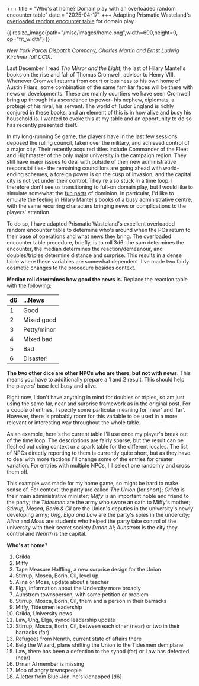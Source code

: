 +++
title = "Who's at home? Domain play with an overloaded random encounter table"
date = "2025-04-17"
+++
Adapting Prismatic Wasteland's [overloaded random encounter table](https://www.prismaticwasteland.com/blog/overloading-the-random-encounter-table) for domain play.
<!-- more -->

{{ resize_image(path="/misc/images/home.png",width=600,height=0, op="fit_width") }}

*New York Parcel Dispatch Company, Charles Martin and Ernst Ludwig Kirchner (all CC0).*

Last December I read *The Mirror and the Light*, the last of Hilary Mantel's books on the rise and fall of Thomas Cromwell, advisor to Henry VIII. Whenever Cromwell returns from court or business to his own home of Austin Friars, some combination of the same familiar faces will be there with news or developments. These are mainly courtiers we have seen Cromwell bring up through his ascendance to power- his nephew, diplomats, a protégé of his rival, his servant. The world of Tudor England is richly conjured in these books, and an element of this is in how alive and busy his household is. I wanted to evoke this at my table and an opportunity to do so has recently presented itself.

In my long-running 5e game, the players have in the last few sessions deposed the ruling council, taken over the military, and achieved control of a major city. Their recently acquired titles include Commander of the Fleet and Highmaster of the only major university in the campaign region. They still have major issues to deal with outside of their new administrative responsibilities- the remaining councillors are going ahead with world-ending schemes, a foreign power is on the cusp of invasion, and the capital city is not yet under their control. They're also stuck in a time loop. I therefore don't see us transitioning to full-on domain play, but I would like to simulate somewhat the [fun parts](https://udan-adan.blogspot.com/2021/05/meet-new-boss-some-thoughts-on-domain.html) of dominion. In particular, I'd like to emulate the feeling in Hilary Mantel's books of a busy administrative centre, with the same recurring characters bringing news or complications to the players' attention. 

To do so, I have adapted Prismatic Wasteland's excellent overloaded random encounter table to determine who's around when the PCs return to their base of operations and what news they bring. The overloaded encounter table procedure, briefly, is to roll 3d6: the sum determines the encounter, the median determines the reaction/demeanour, and doubles/triples determine distance and surprise. This results in a dense table where these variables are somewhat dependent. I've made two fairly cosmetic changes to the procedure besides context.

**Median roll determines how good the news is.** Replace the reaction table with the following:

|d6|...News|
| :--- | :--- | 
|1|Good|
|2|Mixed good|
|3|Petty/minor|
|4|Mixed bad|
|5|Bad|
|6|Disaster!|

**The two other dice are other NPCs who are there, but not with news.** This means you have to additionally prepare a 1 and 2 result. This should help the players' base feel busy and alive.

Right now, I don't have anything in mind for doubles or triples, so am just using the same far, near and surprise framework as in the original post. For a couple of entries, I specify some particular meaning for 'near' and 'far'. However, there is probably room for this variable to be used in a more relevant or interesting way throughout the whole table.

As an example, here's the current table I'll use once my player's break out of the time loop. The descriptions are fairly sparse, but the result can be fleshed out using context or a spark table for the different locales. The list of NPCs directly reporting to them is currently quite short, but as they have to deal with more factions I'll change some of the entries for greater variation. For entries with multiple NPCs, I'll select one randomly and cross them off.

This example was made for my home game, so might be hard to make sense of. For context: the party are called *The Union* (for short); *Grilda* is their main administrative minister; *Miffy* is an important noble and friend to the party; the *Tidesmen* are the army who swore an oath to Miffy's mother; *Stirrup, Mosca, Borin & Cil* are the Union's deputies in the university's newly developing army; *Ung, Elga and Law* are the party's spies in the undercity; *Alina* and *Moss* are students who helped the party take control of the university with their secret society *Drnan Al*; *Aunstrom* is the city they control and *Nenrth* is the capital. 

**Who's at home?**
1. Grilda
2. Miffy
3. Tape Measure Halfling, a new surprise design for the Union
4. Stirrup, Mosca, Borin, Cil, level up
5. Alina or Moss, update about a teacher
6. Elga, information about the Undercity more broadly
7. Aunstrom townsperson, with some petition or problem
8. Stirrup, Mosca, Borin, Cil, them and a person in their barracks
9. Miffy, Tidesmen leadership 
10. Grilda, University news
11. Law, Ung, Elga, synod leadership update
12. Stirrup, Mosca, Borin, Cil, between each other (near) or two in their barracks (far)
13. Refugees from Nenrth, current state of affairs there
14. Belg the Wizard, plane shifting the Union to the Tidesmen demiplane
15. Law, there has been a defection to the synod (far) or Law has defected (near)
16. Drnan Al member is missing
17. Mob of angry townspeople
18. A letter from Blue-Jon, he's kidnapped [d6]
